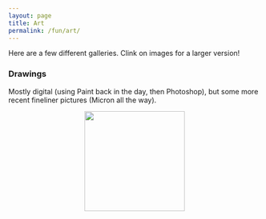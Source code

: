 ```yaml
---
layout: page
title: Art
permalink: /fun/art/
---
```


Here are a few different galleries. Clink on images for a
larger version!

### Drawings

Mostly digital (using Paint back in the day, then Photoshop), but some
more recent fineliner pictures (Micron all the way).

<div class="separator" style="clear: both; text-align: center;">
<a href="/art/drawing/antenna.jpg" imageanchor="1" style="margin-left: 1em; margin-right: 1em;"><img border="0" width="200" src=https://hapax.github.io/assets/art/drawing/antenna.jpg" /></a></div><br />
